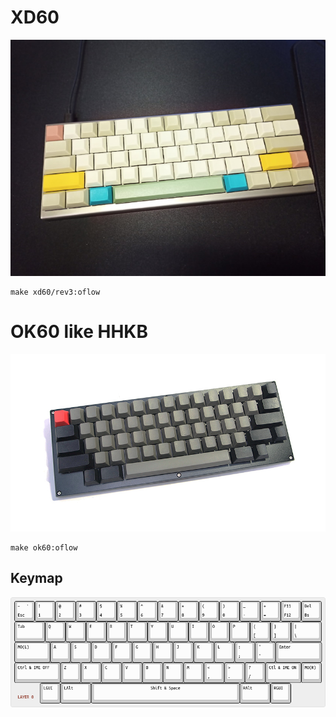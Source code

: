 # XD60
![XD60](images/xd60_oflow.jpg)

    make xd60/rev3:oflow


# OK60 like HHKB
![OK60 HHKB](images/hhkb.jpg)

    make ok60:oflow


## Keymap

![LAYER 0](images/layer0.png)
